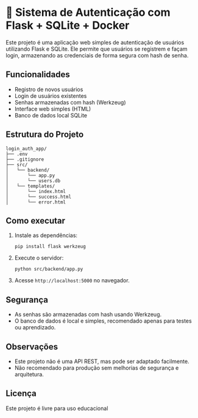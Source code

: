 # 🔐 Sistema de Autenticação com Flask + SQLite + Docker

Este projeto é uma aplicação web simples de autenticação de usuários utilizando Flask e SQLite. Ele permite que usuários se registrem e façam login, armazenando as credenciais de forma segura com hash de senha.

## Funcionalidades

- Registro de novos usuários
- Login de usuários existentes
- Senhas armazenadas com hash (Werkzeug)
- Interface web simples (HTML)
- Banco de dados local SQLite

## Estrutura do Projeto

```
login_auth_app/
├── .env
├── .gitignore
├── src/
│   └── backend/
│       └── app.py
│       └── users.db
│   └── templates/
│       └── index.html
│       └── success.html
│       └── error.html
```

## Como executar

1. Instale as dependências:

   ```
   pip install flask werkzeug
   ```

2. Execute o servidor:

   ```
   python src/backend/app.py
   ```

3. Acesse `http://localhost:5000` no navegador.

## Segurança

- As senhas são armazenadas com hash usando Werkzeug.
- O banco de dados é local e simples, recomendado apenas para testes ou aprendizado.

## Observações

- Este projeto não é uma API REST, mas pode ser adaptado facilmente.
- Não recomendado para produção sem melhorias de segurança e arquitetura.

## Licença

Este projeto é livre para uso educacional
